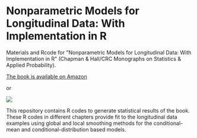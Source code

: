 # Nonparametric Models for Longitudinal Data: With Implementation in R 

Materials and Rcode for "Nonparametric Models for Longitudinal Data: With Implementation in R" (Chapman & Hall/CRC Monographs on Statistics & Applied Probability).

[The book is available on Amazon][1]

or 

<a href="https://www.crcpress.com/Nonparametric-Models-for-Longitudinal-Data-With-Implementation-in-R/Wu-Tian/p/book/9781466516007"><img src="https://www.crcpress.com/images/CRCPress-logo-s.jpg" /></a>

This repository contains R codes to generate statistical results of the book.  These R codes in different chapters provide fit to the longitudinal data examples using global and local smoothing methods for the conditional-mean and conditional-distribution based models.


[1]: https://www.amazon.com/dp/1466516003/
